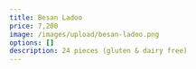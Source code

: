 ```yaml
---
title: Besan Ladoo
price: 7,200
image: /images/upload/besan-ladoo.png
options: []
description: 24 pieces (gluten & dairy free)
---
```

